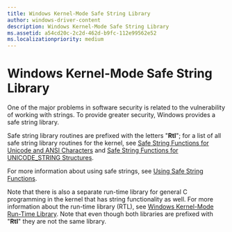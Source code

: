 ```yaml
---
title: Windows Kernel-Mode Safe String Library
author: windows-driver-content
description: Windows Kernel-Mode Safe String Library
ms.assetid: a54cd20c-2c2d-462d-b9fc-112e99562e52
ms.localizationpriority: medium
---
```


# Windows Kernel-Mode Safe String Library


One of the major problems in software security is related to the vulnerability of working with strings. To provide greater security, Windows provides a safe string library.

Safe string library routines are prefixed with the letters "**Rtl**"; for a list of all safe string library routines for the kernel, see [Safe String Functions for Unicode and ANSI Characters](https://docs.microsoft.com/en-us/windows-hardware/drivers/ddi/content/_kernel/#safe-string-functions-for-unicode-and-ansi-characters) and [Safe String Functions for UNICODE_STRING Structures](https://docs.microsoft.com/en-us/windows-hardware/drivers/ddi/content/_kernel/#safe-string-functions-for-unicodestring-structures).

For more information about using safe strings, see [Using Safe String Functions](using-safe-string-functions.md).

Note that there is also a separate run-time library for general C programming in the kernel that has string functionality as well. For more information about the run-time library (RTL), see [Windows Kernel-Mode Run-Time Library](windows-kernel-mode-run-time-library.md). Note that even though both libraries are prefixed with "**Rtl**" they are not the same library.

 

 




